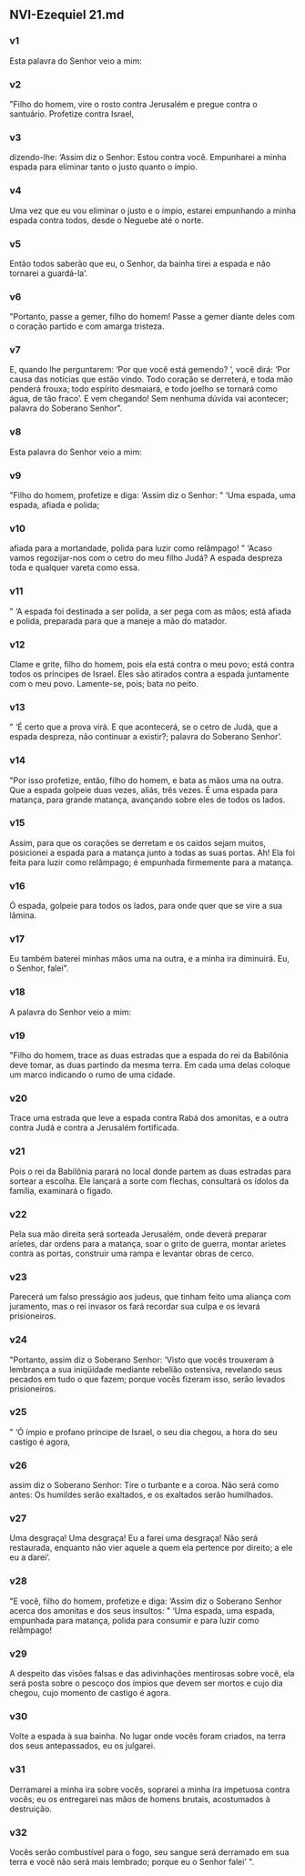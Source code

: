 ## NVI-Ezequiel 21.md
### v1
 Esta palavra do Senhor veio a mim:
### v2
 "Filho do homem, vire o rosto contra Jerusalém e pregue contra o santuário. Profetize contra Israel,
### v3
 dizendo-lhe: ‘Assim diz o Senhor: Estou contra você. Empunharei a minha espada para eliminar tanto o justo quanto o ímpio.
### v4
 Uma vez que eu vou eliminar o justo e o ímpio, estarei empunhando a minha espada contra todos, desde o Neguebe até o norte.
### v5
 Então todos saberão que eu, o Senhor, da bainha tirei a espada e não tornarei a guardá-la’.
### v6
 "Portanto, passe a gemer, filho do homem! Passe a gemer diante deles com o coração partido e com amarga tristeza.
### v7
 E, quando lhe perguntarem: ‘Por que você está gemendo? ’, você dirá: ‘Por causa das notícias que estão vindo. Todo coração se derreterá, e toda mão penderá frouxa; todo espírito desmaiará, e todo joelho se tornará como água, de tão fraco’. E vem chegando! Sem nenhuma dúvida vai acontecer; palavra do Soberano Senhor".
### v8
 Esta palavra do Senhor veio a mim:
### v9
 "Filho do homem, profetize e diga: ‘Assim diz o Senhor: " ‘Uma espada, uma espada, afiada e polida;
### v10
 afiada para a mortandade, polida para luzir como relâmpago! " ‘Acaso vamos regozijar-nos com o cetro do meu filho Judá? A espada despreza toda e qualquer vareta como essa.
### v11
 " ‘A espada foi destinada a ser polida, a ser pega com as mãos; está afiada e polida, preparada para que a maneje a mão do matador.
### v12
 Clame e grite, filho do homem, pois ela está contra o meu povo; está contra todos os príncipes de Israel. Eles são atirados contra a espada juntamente com o meu povo. Lamente-se, pois; bata no peito.
### v13
 " ‘É certo que a prova virá. E que acontecerá, se o cetro de Judá, que a espada despreza, não continuar a existir?; palavra do Soberano Senhor’.
### v14
 "Por isso profetize, então, filho do homem, e bata as mãos uma na outra. Que a espada golpeie duas vezes, aliás, três vezes. É uma espada para matança, para grande matança, avançando sobre eles de todos os lados.
### v15
 Assim, para que os corações se derretam e os caídos sejam muitos, posicionei a espada para a matança junto a todas as suas portas. Ah! Ela foi feita para luzir como relâmpago; é empunhada firmemente para a matança.
### v16
 Ó espada, golpeie para todos os lados, para onde quer que se vire a sua lâmina.
### v17
 Eu também baterei minhas mãos uma na outra, e a minha ira diminuirá. Eu, o Senhor, falei".
### v18
 A palavra do Senhor veio a mim:
### v19
 "Filho do homem, trace as duas estradas que a espada do rei da Babilônia deve tomar, as duas partindo da mesma terra. Em cada uma delas coloque um marco indicando o rumo de uma cidade.
### v20
 Trace uma estrada que leve a espada contra Rabá dos amonitas, e a outra contra Judá e contra a Jerusalém fortificada.
### v21
 Pois o rei da Babilônia parará no local donde partem as duas estradas para sortear a escolha. Ele lançará a sorte com flechas, consultará os ídolos da família, examinará o fígado.
### v22
 Pela sua mão direita será sorteada Jerusalém, onde deverá preparar aríetes, dar ordens para a matança, soar o grito de guerra, montar aríetes contra as portas, construir uma rampa e levantar obras de cerco.
### v23
 Parecerá um falso presságio aos judeus, que tinham feito uma aliança com juramento, mas o rei invasor os fará recordar sua culpa e os levará prisioneiros.
### v24
 "Portanto, assim diz o Soberano Senhor: ‘Visto que vocês trouxeram à lembrança a sua iniqüidade mediante rebelião ostensiva, revelando seus pecados em tudo o que fazem; porque vocês fizeram isso, serão levados prisioneiros.
### v25
 " ‘Ó ímpio e profano príncipe de Israel, o seu dia chegou, a hora do seu castigo é agora,
### v26
 assim diz o Soberano Senhor: Tire o turbante e a coroa. Não será como antes: Os humildes serão exaltados, e os exaltados serão humilhados.
### v27
 Uma desgraça! Uma desgraça! Eu a farei uma desgraça! Não será restaurada, enquanto não vier aquele a quem ela pertence por direito; a ele eu a darei’.
### v28
 "E você, filho do homem, profetize e diga: ‘Assim diz o Soberano Senhor acerca dos amonitas e dos seus insultos: " ‘Uma espada, uma espada, empunhada para matança, polida para consumir e para luzir como relâmpago!
### v29
 A despeito das visões falsas e das adivinhações mentirosas sobre você, ela será posta sobre o pescoço dos ímpios que devem ser mortos e cujo dia chegou, cujo momento de castigo é agora.
### v30
 Volte a espada à sua bainha. No lugar onde vocês foram criados, na terra dos seus antepassados, eu os julgarei.
### v31
 Derramarei a minha ira sobre vocês, soprarei a minha ira impetuosa contra vocês; eu os entregarei nas mãos de homens brutais, acostumados à destruição.
### v32
 Vocês serão combustível para o fogo, seu sangue será derramado em sua terra e você não será mais lembrado; porque eu o Senhor falei’ ".
